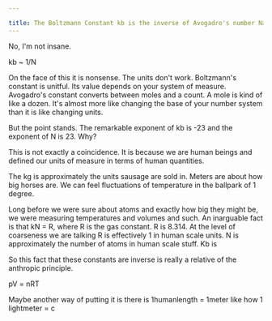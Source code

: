 ```yaml
---

title: The Boltzmann Constant kb is the inverse of Avogadro's number Na
---
```


No, I'm not insane.

kb ~ 1/N

On the face of this it is nonsense. The units don't work. Boltzmann's constant is unitful. Its value depends on your system of measure. Avogadro's constant converts between moles and a count. A mole is kind of like a dozen. It's almost more like changing the base of your number system than it is like changing units.

But the point stands. The remarkable exponent of kb is -23 and the exponent of N is 23.
Why?

This is not exactly a coincidence. It is because we are human beings and defined our units of measure in terms of human quantities.

The kg is approximately the units sausage are sold in. Meters are about how big horses are. We can feel fluctuations of temperature in the ballpark of 1 degree.

Long before we were sure about atoms and exactly how big they might be, we were measuring temperatures and volumes and such.
An inarguable fact is that kN = R, where R is the gas constant. R is 8.314. At the level of coarseness we are talking R is effectively 1 in human scale units. N is approximately the number of atoms in human scale stuff. Kb is

So this fact that these constants are inverse is really a relative of the anthropic principle.

pV = nRT

Maybe another way of putting it is there is 1humanlength = 1meter  like how 1 lightmeter = c  
